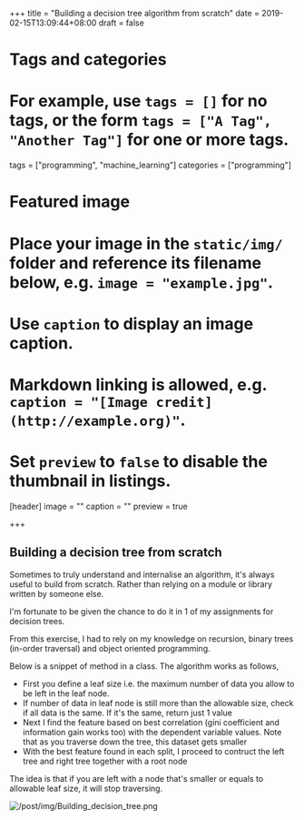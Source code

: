 +++
title = "Building a decision tree algorithm from scratch"
date = 2019-02-15T13:09:44+08:00
draft = false

# Tags and categories
# For example, use `tags = []` for no tags, or the form `tags = ["A Tag", "Another Tag"]` for one or more tags.
tags = ["programming", "machine_learning"]
categories = ["programming"]

# Featured image
# Place your image in the `static/img/` folder and reference its filename below, e.g. `image = "example.jpg"`.
# Use `caption` to display an image caption.
#   Markdown linking is allowed, e.g. `caption = "[Image credit](http://example.org)"`.
# Set `preview` to `false` to disable the thumbnail in listings.
[header]
image = ""
caption = ""
preview = true

+++

## Building a decision tree from scratch

Sometimes to truly understand and internalise an algorithm, it's always useful to build from scratch. Rather than relying on a module or library written by someone else. 

I'm fortunate to be given the chance to do it in 1 of my assignments for decision trees.

From this exercise, I had to rely on my knowledge on recursion, binary trees (in-order traversal) and object oriented programming.

Below is a snippet of method in a class. The algorithm works as follows,

- First you define a leaf size i.e. the maximum number of data you allow to be left in the leaf node.
- If number of data in leaf node is still more than the allowable size, check if all data is the same. If it's the same, return just 1 value
- Next I find the feature based on best correlation (gini coefficient and information gain works too) with the dependent variable values. Note that as you traverse down the tree, this dataset gets smaller
- With the best feature found in each split, I proceed to contruct the left tree and right tree together with a root node

The idea is that if you are left with a node that's smaller or equals to allowable leaf size, it will stop traversing.

<img src="/post/img/Building_decision_tree.png" alt="/post/img/Building_decision_tree.png">






